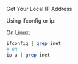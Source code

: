 Get Your Local IP Address

Using ifconfig or ip:

On Linux:

```bash
ifconfig | grep inet
# OR
ip a | grep inet
```

